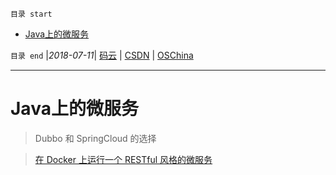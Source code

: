 `目录 start`
 
- [Java上的微服务](#java上的微服务)

`目录 end` |_2018-07-11_| [码云](https://gitee.com/gin9) | [CSDN](http://blog.csdn.net/kcp606) | [OSChina](https://my.oschina.net/kcp1104)
****************************************
# Java上的微服务
> Dubbo 和 SpringCloud 的选择

> [在 Docker 上运行一个 RESTful 风格的微服务](https://segmentfault.com/a/1190000002930500)
